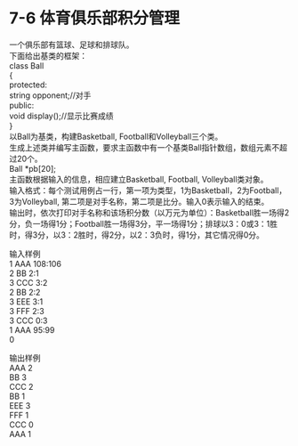# 7-6 体育俱乐部积分管理
一个俱乐部有篮球、足球和排球队。  
下面给出基类的框架：  
class Ball  
{  
protected:  
string opponent;//对手  
public:  
void display();//显示比赛成绩  
}  
以Ball为基类，构建Basketball, Football和Volleyball三个类。  
生成上述类并编写主函数，要求主函数中有一个基类Ball指针数组，数组元素不超过20个。  
Ball *pb[20];  
主函数根据输入的信息，相应建立Basketball, Football, Volleyball类对象。  
输入格式：每个测试用例占一行，第一项为类型，1为Basketball，2为Football，3为Volleyball,
第二项是对手名称，第二项是比分。输入0表示输入的结束。  
输出时，依次打印对手名称和该场积分数（以万元为单位）：Basketball胜一场得2分，负一场得1分；Football胜一场得3分，平一场得1分；排球以3：0或3：1胜时，得3分，以3：2胜时，得2分，以2：3负时，得1分，其它情况得0分。

输入样例  
1 AAA 108:106  
2 BB 2:1  
3 CCC 3:2  
2 BB 2:2  
3 EEE 3:1  
3 FFF 2:3  
3 CCC 0:3  
1 AAA 95:99  
0

输出样例  
AAA 2  
BB 3  
CCC 2  
BB 1  
EEE 3  
FFF 1  
CCC 0  
AAA 1

